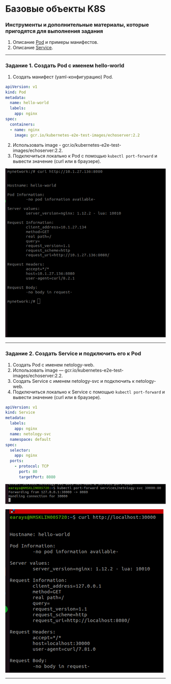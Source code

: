 # Базовые объекты K8S


### Инструменты и дополнительные материалы, которые пригодятся для выполнения задания

1. Описание [Pod](https://kubernetes.io/docs/concepts/workloads/pods/) и примеры манифестов.
2. Описание [Service](https://kubernetes.io/docs/concepts/services-networking/service/).

------

### Задание 1. Создать Pod с именем hello-world

1. Создать манифест (yaml-конфигурацию) Pod.

```yaml              
apiVersion: v1
kind: Pod
metadata:
  name: hello-world
  labels: 
    app: nginx
spec:
  containers:
  - name: nginx
    image: gcr.io/kubernetes-e2e-test-images/echoserver:2.2
```

2. Использовать image - gcr.io/kubernetes-e2e-test-images/echoserver:2.2.
3. Подключиться локально к Pod с помощью `kubectl port-forward` и вывести значение (curl или в браузере).

![](./images/1.png)

------

### Задание 2. Создать Service и подключить его к Pod

1. Создать Pod с именем netology-web.
2. Использовать image — gcr.io/kubernetes-e2e-test-images/echoserver:2.2.
3. Создать Service с именем netology-svc и подключить к netology-web.
4. Подключиться локально к Service с помощью `kubectl port-forward` и вывести значение (curl или в браузере).

```yaml
apiVersion: v1
kind: Service
metadata:
  labels:
    app: nginx
  name: netology-svc
  namespace: default
spec:
  selector:
    app: nginx
  ports:
    - protocol: TCP
      port: 80
      targetPort: 8080
```

![](./images/2.png)

![](./images/3.png)

------

